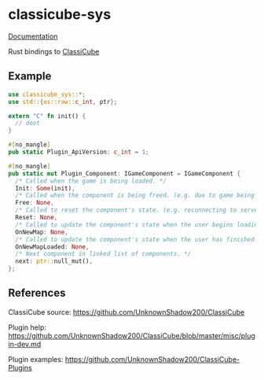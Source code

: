 # classicube-sys

[Documentation](https://spiralp.github.io/rust-classicube-sys/classicube_sys/index.html)

Rust bindings to [ClassiCube](https://www.classicube.net)

## Example
```rust
use classicube_sys::*;
use std::{os::raw::c_int, ptr};

extern "C" fn init() {
  // doot
}

#[no_mangle]
pub static Plugin_ApiVersion: c_int = 1;

#[no_mangle]
pub static mut Plugin_Component: IGameComponent = IGameComponent {
  /* Called when the game is being loaded. */
  Init: Some(init),
  /* Called when the component is being freed. (e.g. due to game being closed) */
  Free: None,
  /* Called to reset the component's state. (e.g. reconnecting to server) */
  Reset: None,
  /* Called to update the component's state when the user begins loading a new map. */
  OnNewMap: None,
  /* Called to update the component's state when the user has finished loading a new map. */
  OnNewMapLoaded: None,
  /* Next component in linked list of components. */
  next: ptr::null_mut(),
};
```

## References
ClassiCube source: https://github.com/UnknownShadow200/ClassiCube

Plugin help: https://github.com/UnknownShadow200/ClassiCube/blob/master/misc/plugin-dev.md

Plugin examples: https://github.com/UnknownShadow200/ClassiCube-Plugins

